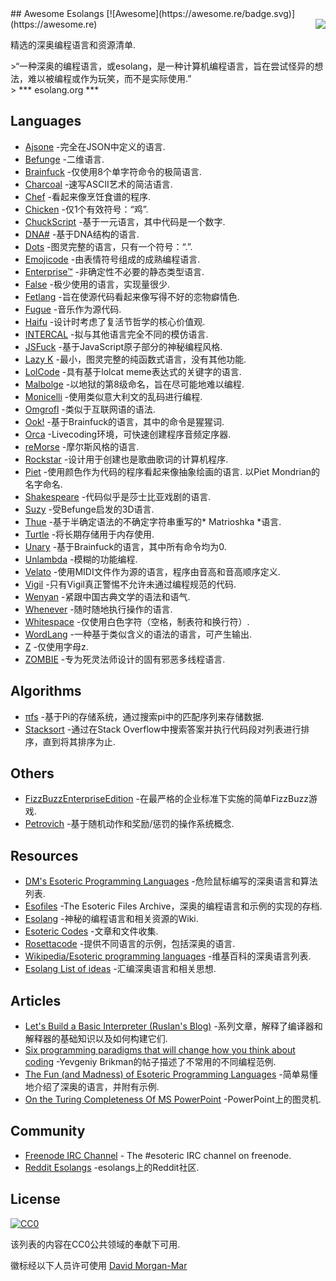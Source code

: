 <div class="github-widget" data-repo="angrykoala/awesome-esolangs"></div>
<script async src="https://pagead2.googlesyndication.com/pagead/js/adsbygoogle.js"></script><ins class="adsbygoogle" style="display:block" data-ad-client="ca-pub-6890694312814945" data-ad-slot="5473692530" data-ad-format="auto"  data-full-width-responsive="true"></ins><script>(adsbygoogle = window.adsbygoogle || []).push({});</script>
## Awesome Esolangs [![Awesome](https://awesome.re/badge.svg)](https://awesome.re)

<img src="https://raw.githubusercontent.com/angrykoala/awesome-esolangs/master/logo_piet.png" align="right">

精选的深奥编程语言和资源清单.


&gt;“一种深奥的编程语言，或esolang，是一种计算机编程语言，旨在尝试怪异的想法，难以被编程或作为玩笑，而不是实际使用.”  
&gt; *** esolang.org ***




## Languages

* [Ajsone](https://www.quaxio.com/ajsone) -完全在JSON中定义的语言.
* [Befunge](https://esolangs.org/wiki/Befunge) -二维语言.
* [Brainfuck](https://esolangs.org/wiki/Brainfuck) -仅使用8个单字符命令的极简语言.
* [Charcoal](https://github.com/somebody1234/Charcoal) -速写ASCII艺术的简洁语言.
* [Chef](http://www.dangermouse.net/esoteric/chef.html) -看起来像烹饪食谱的程序.
* [Chicken](https://esolangs.org/wiki/Chicken) -仅1个有效符号：“鸡”.
* [ChuckScript](https://github.com/angrykoala/chuckscript) -基于一元语言，其中代码是一个数字.
* [DNA#](https://esolangs.org/wiki/DNA-Sharp) -基于DNA结构的语言.
* [Dots](https://github.com/josconno/dots) -图灵完整的语言，只有一个符号：“.”.
* [Emojicode](http://www.emojicode.org) -由表情符号组成的成熟编程语言.
* [Enterprise™](https://github.com/joaomilho/Enterprise) -非确定性不必要的静态类型语言.
* [False](http://strlen.com/false-language) -极少使用的语言，实现量很少.
* [Fetlang](https://github.com/Property404/fetlang) -旨在使源代码看起来像写得不好的恋物癖情色.
* [Fugue](https://esolangs.org/wiki/Fugue) -音乐作为源代码.
* [Haifu](http://www.dangermouse.net/esoteric/haifu.html) -设计时考虑了复活节哲学的核心价值观.
* [INTERCAL](http://www.catb.org/~esr/intercal/) -拟与其他语言完全不同的模仿语言.
* [JSFuck](https://github.com/aemkei/jsfuck) -基于JavaScript原子部分的神秘编程风格.
* [Lazy K](https://tromp.github.io/cl/lazy-k.html) -最小，图灵完整的纯函数式语言，没有其他功能.
* [LolCode](http://lolcode.org) -具有基于lolcat meme表达式的关键字的语言.
* [Malbolge](http://www.lscheffer.com/malbolge.shtml) -以地狱的第8级命名，旨在尽可能地难以编程.
* [Monicelli](https://github.com/esseks/monicelli) -使用类似意大利文的乱码进行编程.
* [Omgrofl](https://esolangs.org/wiki/Omgrofl) -类似于互联网语的语法.
* [Ook!](http://www.dangermouse.net/esoteric/ook.html) -基于Brainfuck的语言，其中的命令是猩猩词.
* [Orca](https://hundredrabbits.itch.io/orca) -Livecoding环境，可快速创建程序音频定序器.
* [reMorse](http://esolangs.org/wiki/reMorse) -摩尔斯风格的语言.
* [Rockstar](https://github.com/dylanbeattie/rockstar) -设计用于创建也是歌曲歌词的计算机程序.
* [Piet](http://www.dangermouse.net/esoteric/piet.html)  -使用颜色作为代码的程序看起来像抽象绘画的语言.  以Piet Mondrian的名字命名.
* [Shakespeare](http://shakespearelang.sourceforge.net) -代码似乎是莎士比亚戏剧的语言.
* [Suzy](https://github.com/gvx/suzy) -受Befunge启发的3D语言.
* [Thue](https://github.com/jcolag/Thue) -基于半确定语法的不确定字符串重写的* Matrioshka *语言.
* [Turtle](https://github.com/TypeMonkey/Turtle) -将长期存储用于内存使用.
* [Unary](https://esolangs.org/wiki/Unary) -基于Brainfuck的语言，其中所有命令均为0.
* [Unlambda](http://www.madore.org/~david/programs/unlambda) -模糊的功能编程.
* [Velato](http://velato.net) -使用MIDI文件作为源的语言，程序由音高和音高顺序定义.
* [Vigil](https://github.com/munificent/vigil) -只有Vigil真正警惕不允许未通过编程规范的代码.
* [Wenyan](http://wenyan-lang.lingdong.works) -紧跟中国古典文学的语法和语气.
* [Whenever](http://www.dangermouse.net/esoteric/whenever.html) -随时随地执行操作的语言.
* [Whitespace](http://web.archive.org/web/20150623025348/http://compsoc.dur.ac.uk/whitespace) -仅使用白色字符（空格，制表符和换行符）.
* [WordLang](https://github.com/WilliamRagstad/WordLang) -一种基于类似含义的语法的语言，可产生输出.
* [Z](https://esolangs.org/wiki/Z) -仅使用字母z.
* [ZOMBIE](https://www.dangermouse.net/esoteric/zombie.html) -专为死灵法师设计的固有邪恶多线程语言.

## Algorithms

* [πfs](https://github.com/philipl/pifs) -基于Pi的存储系统，通过搜索pi中的匹配序列来存储数据.
* [Stacksort](https://gkoberger.github.io/stacksort) -通过在Stack Overflow中搜索答案并执行代码段对列表进行排序，直到将其排序为止.

## Others

* [FizzBuzzEnterpriseEdition](https://github.com/EnterpriseQualityCoding/FizzBuzzEnterpriseEdition) -在最严格的企业标准下实施的简单FizzBu​​zz游戏.
* [Petrovich](http://www.dangermouse.net/esoteric/petrovich.html) -基于随机动作和奖励/惩罚的操作系统概念.

## Resources

* [DM's Esoteric Programming Languages](http://www.dangermouse.net/esoteric) -危险鼠标编写的深奥语言和算法列表.
* [Esofiles](https://github.com/graue/esofiles) -The Esoteric Files Archive，深奥的编程语言和示例的实现的存档.
* [Esolang](https://esolangs.org) -神秘的编程语言和相关资源的Wiki.
* [Esoteric Codes](https://esoteric.codes) -文章和文件收集.
* [Rosettacode](http://rosettacode.org/wiki/Rosetta_Code) -提供不同语言的示例，包括深奥的语言.
* [Wikipedia/Esoteric programming languages](https://en.wikipedia.org/wiki/Esoteric_programming_language) -维基百科的深奥语言列表.
* [Esolang List of ideas](https://esolangs.org/wiki/List_of_ideas) -汇编深奥语言和相关思想.

## Articles

* [Let's Build a Basic Interpreter (Ruslan's Blog)](https://ruslanspivak.com/lsbasi-part1) -系列文章，解释了编译器和解释器的基础知识以及如何构建它们.
* [Six programming paradigms that will change how you think about coding](http://www.ybrikman.com/writing/2014/04/09/six-programming-paradigms-that-will) -Yevgeniy Brikman的帖子描述了不常用的不同编程范例.
* [The Fun (and Madness) of Esoteric Programming Languages](https://tomassetti.me/discovering-arcane-world-esoteric-programming-languages) -简单易懂地介绍了深奥的语言，并附有示例.
* [On the Turing Completeness Of MS PowerPoint](http://www.andrew.cmu.edu/user/twildenh/PowerPointTM/Paper.pdf) -PowerPoint上的图灵机.

## Community

* [Freenode IRC Channel](http://webchat.freenode.net/?channels=esoteric&uio=d4) - The #esoteric IRC channel on freenode.
* [Reddit Esolangs](https://www.reddit.com/r/esolangs) -esolangs上的Reddit社区.

## License

[![CC0](http://mirrors.creativecommons.org/presskit/buttons/88x31/svg/cc-zero.svg)](https://creativecommons.org/publicdomain/zero/1.0)

该列表的内容在CC0公共领域的奉献下可用.

徽标经以下人员许可使用 [David Morgan-Mar](http://www.dangermouse.net/esoteric/piet/samples.html)

